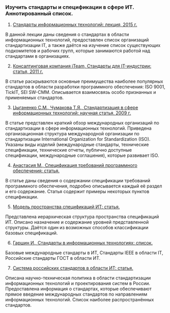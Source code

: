 ### Изучить стандарты и спецификации в сфере ИТ. Аннотированный список.

1. [Стандарты информационных технологий: лекция, 2015 г.](https://studfiles.net/preview/4288308/page:26/)

 В данной лекции даны сведения о стандартах в области информационных технологий, предоставлен список организаций
стандартизации IT, а также даётся на изучение список существующих подкомитетов и рабочих групп, которые занимаются работой над стандартами в организациях.

2. [Консалтинговая компания iTeam, Стандарты для IT-индустрии: статья, 2011 г.](https://blog.iteam.ru/standarty-dlya-it-industrii/)

 В статье раскрываются основные преимущества наиболее популярных стандартов в области разработки программного
обеспечения: ISO 9001, TickIT, SEI SW-CMM. Описывается взаимосвязь  особо признанных и применяемых стандартов.

3. [Цыганенко С.М., Чумакова Т.Я.,  Стандартизация в сфере информационных технологий: научная статья, 2009 г.](https://cyberleninka.ru/article/n/standartizatsiya-v-sfere-informatsionnyh-tehnologiy)

 В статье представлен краткий обзор международных организаций по стандартизации в сфере информационных технологий.
Приведена организационная структура международной организации по стандартизации International Organization for Standardization (ISO).
Указаны виды изделий (международные стандарты, технические спецификации, технические отчеты, публично доступные спецификации,
международные соглашения), которые развивает ISO.

4. [Анастасия М., Спецификация требований программного обеспечения: статья.](https://magora-systems.ru/software-requirement-specification/)

 В статье даны сведения о содержании спецификации требований программного обеспечения, подробно описывается каждый её раздел
и его содержание. Статья содержит примеры некоторых пунктов спецификации. 

5. [Модель пространства спецификаций ИТ: статья.](https://infopedia.su/9xa70b.html)

 Представлена иерархическая структура пространства спецификаций ИТ. Описано назначение и содержание уровней представленной структуры.
Даётся один из возможных способов классификации базовых спецификаций.

6. [Гаршин И., Стандарты в информационных технологиях: список.](https://www.garshin.ru/it/_htm/standards/it-standards.htm)

 Базовые международные стандарты в ИТ, Стандарты IEEE в области IT, Российские стандарты ГОСТ в области ИТ.

7. [Система российских стандартов в области ИТ: статья.](https://infopedia.su/9xa70d.html)

 Описана научно-техническая политика в области стандартизации информационных технологий и проектирования систем в России.
Предоставлена информация о стандартах, которые обеспечивают прямое введение международных стандартов по направлениям
информационных технологий. Список наиболее распространённых стандартов.

